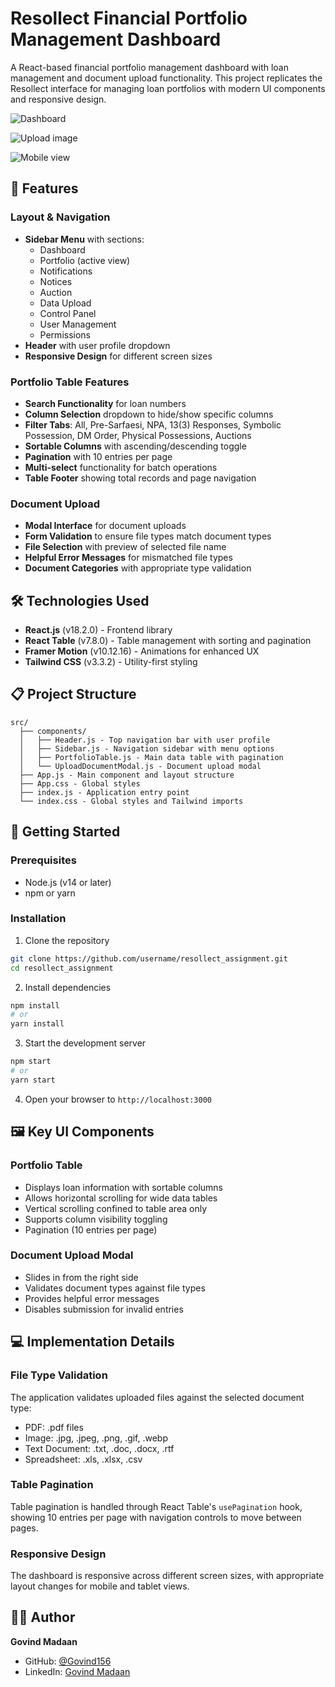 # Resollect Financial Portfolio Management Dashboard

A React-based financial portfolio management dashboard with loan management and document upload functionality. This project replicates the Resollect interface for managing loan portfolios with modern UI components and responsive design.


![Dashboard](https://github.com/user-attachments/assets/b5bfde9c-e83c-4e71-a39a-c472096135aa)

![Upload image](https://github.com/user-attachments/assets/0acf6027-9f53-49c2-865c-06763a115b22)

![Mobile view](https://github.com/user-attachments/assets/3df3bf90-4ba6-4f3c-943c-bfc70c9a78e5)


## 📌 Features

### Layout & Navigation
- **Sidebar Menu** with sections:
  - Dashboard
  - Portfolio (active view)
  - Notifications
  - Notices
  - Auction
  - Data Upload
  - Control Panel
  - User Management
  - Permissions
- **Header** with user profile dropdown
- **Responsive Design** for different screen sizes

### Portfolio Table Features
- **Search Functionality** for loan numbers
- **Column Selection** dropdown to hide/show specific columns
- **Filter Tabs**: All, Pre-Sarfaesi, NPA, 13(3) Responses, Symbolic Possession, DM Order, Physical Possessions, Auctions
- **Sortable Columns** with ascending/descending toggle
- **Pagination** with 10 entries per page
- **Multi-select** functionality for batch operations
- **Table Footer** showing total records and page navigation

### Document Upload
- **Modal Interface** for document uploads
- **Form Validation** to ensure file types match document types
- **File Selection** with preview of selected file name
- **Helpful Error Messages** for mismatched file types
- **Document Categories** with appropriate type validation

## 🛠️ Technologies Used

- **React.js** (v18.2.0) - Frontend library
- **React Table** (v7.8.0) - Table management with sorting and pagination
- **Framer Motion** (v10.12.16) - Animations for enhanced UX
- **Tailwind CSS** (v3.3.2) - Utility-first styling

## 📋 Project Structure

```
src/
  ├── components/
  │   ├── Header.js - Top navigation bar with user profile
  │   ├── Sidebar.js - Navigation sidebar with menu options
  │   ├── PortfolioTable.js - Main data table with pagination
  │   └── UploadDocumentModal.js - Document upload modal
  ├── App.js - Main component and layout structure
  ├── App.css - Global styles
  ├── index.js - Application entry point
  └── index.css - Global styles and Tailwind imports
```

## 🚀 Getting Started

### Prerequisites
- Node.js (v14 or later)
- npm or yarn

### Installation

1. Clone the repository
```bash
git clone https://github.com/username/resollect_assignment.git
cd resollect_assignment
```

2. Install dependencies
```bash
npm install
# or
yarn install
```

3. Start the development server
```bash
npm start
# or
yarn start
```

4. Open your browser to `http://localhost:3000`

## 🖼️ Key UI Components

### Portfolio Table
- Displays loan information with sortable columns
- Allows horizontal scrolling for wide data tables
- Vertical scrolling confined to table area only
- Supports column visibility toggling
- Pagination (10 entries per page)

### Document Upload Modal
- Slides in from the right side
- Validates document types against file types
- Provides helpful error messages
- Disables submission for invalid entries

## 💻 Implementation Details

### File Type Validation
The application validates uploaded files against the selected document type:
- PDF: .pdf files
- Image: .jpg, .jpeg, .png, .gif, .webp
- Text Document: .txt, .doc, .docx, .rtf
- Spreadsheet: .xls, .xlsx, .csv

### Table Pagination
Table pagination is handled through React Table's `usePagination` hook, showing 10 entries per page with navigation controls to move between pages.

### Responsive Design
The dashboard is responsive across different screen sizes, with appropriate layout changes for mobile and tablet views.


## 👨‍💻 Author

**Govind Madaan**

- GitHub: [@Govind156](https://github.com/Govind156)
- LinkedIn: [Govind Madaan](https://www.linkedin.com/in/govindmadaan/) 
